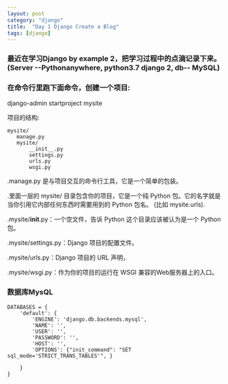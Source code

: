 ```yaml
---
layout: post
category: "django"
title:  "Day 1 Django Create a Blog"
tags: [django]
---
```

### 最近在学习Django by example 2，把学习过程中的点滴记录下来。(Server --Pythonanywhere, python3.7   django 2, db-- MySQL)
<!-- more -->
### 在命令行里跑下面命令，创建一个项目:

django-admin startproject mysite

项目的结构:
```
mysite/
   manage.py
   mysite/
       __init__.py
       settings.py
       urls.py
       wsgi.py
```
.manage.py 是与项目交互的命令行工具，它是一个简单的包装。


.里面一层的 mysite/ 目录包含你的项目，它是一个纯 Python 包。它的名字就是当你引用它内部任何东西时需要用到的 Python 包名。 (比如 mysite.urls).


.mysite/__init__.py：一个空文件，告诉 Python 这个目录应该被认为是一个 Python 包。


.mysite/settings.py：Django 项目的配置文件。


.mysite/urls.py：Django 项目的 URL 声明，


.mysite/wsgi.py：作为你的项目的运行在 WSGI 兼容的Web服务器上的入口。

### 数据库MysQL

```
DATABASES = {
    'default': {
        'ENGINE': 'django.db.backends.mysql',
        'NAME': '',
        'USER': '',
        'PASSWORD': '',
        'HOST': '',
        'OPTIONS': {"init_command": "SET sql_mode='STRICT_TRANS_TABLES'", }

    }
}
```
